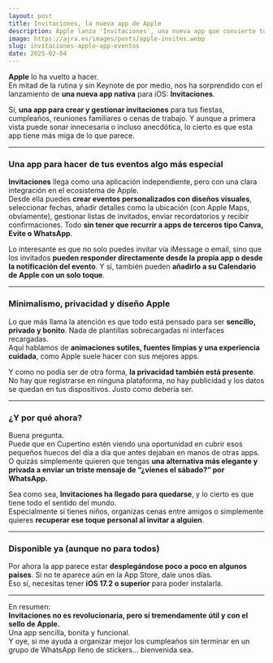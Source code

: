 ```yaml
---
layout: post
title: Invitaciones, la nueva app de Apple
description: Apple lanza 'Invitaciones', una nueva app que convierte tus eventos en algo más personal, visual y organizado. Todo integrado en tu ecosistema iOS.
image: https://ajra.es/images/posts/apple-invites.webp
slug: invitaciones-apple-app-eventos
date: 2025-02-04
---
```


**Apple** lo ha vuelto a hacer.  
En mitad de la rutina y sin Keynote de por medio, nos ha sorprendido con el lanzamiento de **una nueva app nativa** para iOS: **Invitaciones**.

Sí, **una app para crear y gestionar invitaciones** para tus fiestas, cumpleaños, reuniones familiares o cenas de trabajo. Y aunque a primera vista puede sonar innecesaria o incluso anecdótica, lo cierto es que esta app tiene más miga de lo que parece.

---

### Una app para hacer de tus eventos algo más especial

**Invitaciones** llega como una aplicación independiente, pero con una clara integración en el ecosistema de Apple.  
Desde ella puedes **crear eventos personalizados con diseños visuales**, seleccionar fechas, añadir detalles como la ubicación (con Apple Maps, obviamente), gestionar listas de invitados, enviar recordatorios y recibir confirmaciones. Todo **sin tener que recurrir a apps de terceros tipo Canva, Evite o WhatsApp**.

Lo interesante es que no solo puedes invitar vía iMessage o email, sino que los invitados **pueden responder directamente desde la propia app o desde la notificación del evento**. Y sí, también pueden **añadirlo a su Calendario de Apple con un solo toque**.

---

### Minimalismo, privacidad y diseño Apple

Lo que más llama la atención es que todo está pensado para ser **sencillo, privado y bonito**. Nada de plantillas sobrecargadas ni interfaces recargadas.  
Aquí hablamos de **animaciones sutiles, fuentes limpias y una experiencia cuidada**, como Apple suele hacer con sus mejores apps.

Y como no podía ser de otra forma, **la privacidad también está presente**. No hay que registrarse en ninguna plataforma, no hay publicidad y los datos se quedan en tus dispositivos. Justo como debería ser.

---

### ¿Y por qué ahora?

Buena pregunta.  
Puede que en Cupertino estén viendo una oportunidad en cubrir esos pequeños huecos del día a día que antes dejaban en manos de otras apps.  
O quizás simplemente quieren que tengas **una alternativa más elegante y privada a enviar un triste mensaje de “¿vienes el sábado?” por WhatsApp.**

Sea como sea, **Invitaciones ha llegado para quedarse**, y lo cierto es que tiene todo el sentido del mundo.  
Especialmente si tienes niños, organizas cenas entre amigos o simplemente quieres **recuperar ese toque personal al invitar a alguien**.

---

### Disponible ya (aunque no para todos)

Por ahora la app parece estar **desplegándose poco a poco en algunos países**. Si no te aparece aún en la App Store, dale unos días.  
Eso sí, necesitas tener **iOS 17.2 o superior** para poder instalarla.

---

En resumen:  
**Invitaciones no es revolucionaria, pero sí tremendamente útil y con el sello de Apple.**  
Una app sencilla, bonita y funcional.  
Y oye, si me ayuda a organizar mejor los cumpleaños sin terminar en un grupo de WhatsApp lleno de stickers… bienvenida sea.